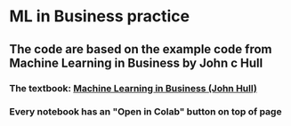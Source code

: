 # ML in Business practice

## The code are based on the example code from Machine Learning in Business by John c Hull

### The textbook: [Machine Learning in Business (John Hull)](http://www-2.rotman.utoronto.ca/~hull/Second%20edition%20Online%20Files/index2ndEd.html)

### Every notebook has an "Open in Colab" button on top of page
